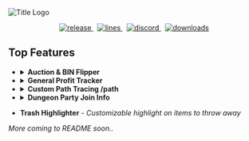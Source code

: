 ![Title Logo](https://i.imgur.com/mYZQgpX.png)

<div align="center">
    <a href="https://github.com/MrFast-js/Skyblock-Tweaks/releases/latest" target="_blank">
        <img src="https://img.shields.io/github/v/release/MrFast-js/Skyblock-Tweaks?include_prereleases&label=Latest&logo=Github&logoColor=FFFFFF&labelColor=262626&color=0074D4&style=for-the-badge" alt="release">
    </a>&nbsp;
    <a href="https://github.com/MrFast-js/Skyblock-Tweaks/graphs/code-frequency" target="_blank">
        <img src="https://img.shields.io/github/license/MrFast-js/Skyblock-Tweaks?label=License&logo=Github&logoColor=FFFFFF&labelColor=262626&color=0074D4&style=for-the-badge" alt="lines">
    </a>&nbsp;
    <a href="https://discord.gg/MDw2Q9eBdw" target="_blank">
        <img src="https://img.shields.io/discord/1199540355859746897?label=Discord&logo=Discord&logoColor=FFFFFF&labelColor=262626&color=0074D4&style=for-the-badge" alt="discord">
    </a>&nbsp;
    <a href="https://github.com/MrFast-js/Skyblock-Tweaks/releases" target="_blank">
        <img src="https://img.shields.io/github/downloads/mrfast-js/skyblockfeatures/total?label=Downloads&logo=Github&logoColor=FFFFFF&labelColor=262626&color=0074D4&style=for-the-badge" alt="downloads">
    </a>
</div>

## Top Features

- <details>
    <summary>
        <strong>Auction & BIN Flipper</strong>
    </summary>
    <img src="https://i.imgur.com/oDzb95G.png" alt="Profit Tracker">
  </details>

- <details style="width: 600px">
    <summary>
        <strong>General Profit Tracker</strong>
    </summary>
    <i>Tracks all items picked up in inventory or sacks using current market prices on bazaar and auction house.</i>
    <img src="https://i.imgur.com/NH22H6n.png" alt="Profit Tracker">
  </details>

- <details>
    <summary>
        <strong>Custom Path Tracing /path</strong>
    </summary>
    <i>Allows for recording of movement paths allowing for easy creation of advanced mining routes.</i>
    <img src="https://i.imgur.com/bgkk0cs.png" alt="Path Tracing">
  </details>

- <details>
    <summary>
        <strong>Dungeon Party Join Info</strong>
    </summary>
    <i>Shows a customizable join message upon a player joining your dungeon party</i>
    <img src="https://i.imgur.com/PCZ8Jjq.png" alt="Dungeon Party Join">
  </details>

- **Trash Highlighter** - _Customizable highlight on items to throw away_

_More coming to README soon.._